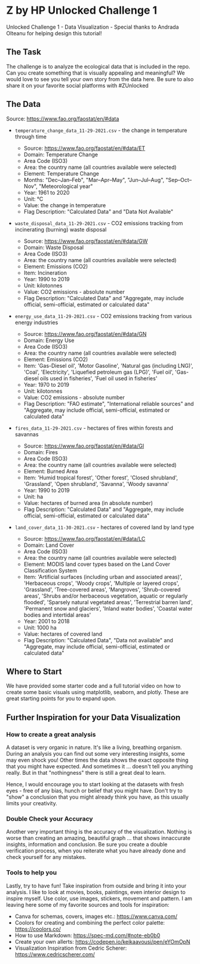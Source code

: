 # Z by HP Unlocked Challenge 1
Unlocked Challenge 1 - Data Visualization - Special thanks to Andrada Olteanu for helping design this tutorial!

## The Task
The challenge is to analyze the ecological data that is included in the repo. Can you create something that is visually appealing and meaningful? We would love to see you tell your own story from the data here. Be sure to also share it on your favorite social platforms with #ZUnlocked

## The Data

Source: https://www.fao.org/faostat/en/#data

* `temperature_change_data_11-29-2021.csv` - the change in temperature through time

	* Source: https://www.fao.org/faostat/en/#data/ET
	* Domain: Temperature Change
	* Area Code (ISO3)
	* Area: the country name (all countries available were selected)
	* Element: Temperature Change
	* Months: "Dec–Jan–Feb", "Mar–Apr–May", "Jun–Jul–Aug", "Sep–Oct–Nov", "Meteorological year"
	* Year: 1961 to 2020
	* Unit: °C
	* Value: the change in temperature
	* Flag Description: "Calculated Data" and "Data Not Available"

* `waste_disposal_data_11-29-2021.csv` - CO2 emissions tracking from incinerating (burning) waste disposal

	* Source: https://www.fao.org/faostat/en/#data/GW
	* Domain: Waste Disposal
	* Area Code (ISO3)
	* Area: the country name (all countries available were selected)
	* Element: Emissions (CO2)
	* Item: Incineration
	* Year: 1990 to 2019
	* Unit: kilotonnes
	* Value: CO2 emissions - absolute number
	* Flag Description: "Calculated Data" and "Aggregate, may include official, semi-official, estimated or calculated data"

* `energy_use_data_11-29-2021.csv` - CO2 emissions tracking from various energy industries

	* Source: https://www.fao.org/faostat/en/#data/GN
	* Domain: Energy Use
	* Area Code (ISO3)
	* Area: the country name (all countries available were selected)
	* Element: Emissions (CO2)
	* Item: 'Gas-Diesel oil', 'Motor Gasoline', 'Natural gas (including LNG)', 'Coal', 'Electricity', 'Liquefied petroleum gas (LPG)', 'Fuel oil', 'Gas-diesel oils used in fisheries', 'Fuel oil used in fisheries'
	* Year: 1970 to 2019
	* Unit: kilotonnes
	* Value: CO2 emissions - absolute number
	* Flag Description: "FAO estimate", "International reliable sources" and "Aggregate, may include official, semi-official, estimated or calculated data"

* `fires_data_11-29-2021.csv` - hectares of fires within forests and savannas

	* Source: https://www.fao.org/faostat/en/#data/GI
	* Domain: Fires
	* Area Code (ISO3)
	* Area: the country name (all countries available were selected)
	* Element: Burned Area
	* Item: 'Humid tropical forest', 'Other forest', 'Closed shrubland', 'Grassland', 'Open shrubland', 'Savanna', 'Woody savanna'
	* Year: 1990 to 2019
	* Unit: ha
	* Value: hectares of burned area (in absolute number)
	* Flag Description: "Calculated Data" and "Aggregate, may include official, semi-official, estimated or calculated data"

* `land_cover_data_11-30-2021.csv` - hectares of covered land by land type

	* Source: https://www.fao.org/faostat/en/#data/LC
	* Domain: Land Cover
	* Area Code (ISO3)
	* Area: the country name (all countries available were selected)
	* Element: MODIS land cover types based on the Land Cover Classification System
	* Item: 'Artificial surfaces (including urban and associated areas)', 'Herbaceous crops', 'Woody crops', 'Multiple or layered crops', 'Grassland', 'Tree-covered areas', 'Mangroves', 'Shrub-covered areas', 'Shrubs and/or herbaceous vegetation, aquatic or regularly flooded', 'Sparsely natural vegetated areas', 'Terrestrial barren land', 'Permanent snow and glaciers', 'Inland water bodies', 'Coastal water bodies and intertidal areas'
	* Year: 2001 to 2018
	* Unit: 1000 ha
	* Value: hectares of covered land
	* Flag Description: "Calculated Data", "Data not available" and "Aggregate, may include official, semi-official, estimated or calculated data"

## Where to Start
We have provided some starter code and a full tutorial video on how to create some basic visuals using matplotlib, seaborn, and plotly. These are great starting points for you to expand upon. 

## Further Inspiration for your Data Visualization

### How to create a great analysis

A dataset is very organic in nature. It's like a living, breathing organism. During an analysis you can find out some very interesting insights, some may even shock you! Other times the data shows the exact opposite thing that you might have expected. And sometimes it ... doesn't tell you anything really. But in that "nothingness" there is still a great deal to learn.

Hence, I would encourage you to start looking at the datasets with fresh eyes - free of any bias, hunch or belief that you might have. Don't try to "show" a conclusion that you might already think you have, as this usually limits your creativity.

### Double Check your Accuracy
Another very important thing is the accuracy of the visualization. Nothing is worse than creating an amazing, beautiful graph ... that shows innaccurate insights, information and conclusion. Be sure you create a double verification process, when you reiterate what you have already done and check yourself for any mistakes.

### Tools to help you
Lastly, try to have fun! Take inspiration from outside and bring it into your analysis. I like to look at movies, books, paintings, even interior design to inspire myself. Use color, use images, stickers, movement and pattern. I am leaving here some of my favorite sources and tools for inspiration:
* Canva for schemas, covers, images etc.: https://www.canva.com/
* Coolors for creating and combining the perfect color palette: https://coolors.co/
* How to use Markdown: https://spec-md.com/#note-eb0b0
* Create your own allerts: https://codepen.io/keikaavousi/pen/eYOmOpN
* Visualization Inspiration from Cedric Scherer: https://www.cedricscherer.com/
